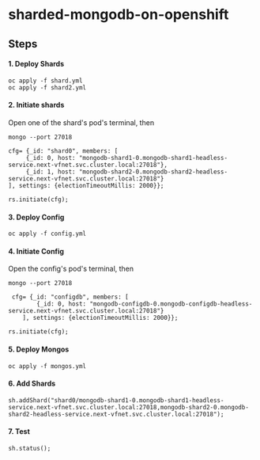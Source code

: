 # sharded-mongodb-on-openshift

## Steps

#### 1. Deploy Shards 

```
oc apply -f shard.yml
oc apply -f shard2.yml
```

#### 2. Initiate shards

Open one of the shard's pod's terminal, then

```
mongo --port 27018

cfg= {_id: "shard0", members: [
     {_id: 0, host: "mongodb-shard1-0.mongodb-shard1-headless-service.next-vfnet.svc.cluster.local:27018"},
     {_id: 1, host: "mongodb-shard2-0.mongodb-shard2-headless-service.next-vfnet.svc.cluster.local:27018"}
], settings: {electionTimeoutMillis: 2000}};

rs.initiate(cfg);
```

#### 3. Deploy Config 

```
oc apply -f config.yml

```

#### 4. Initiate Config

Open the config's pod's terminal, then

```
mongo --port 27018

 cfg= {_id: "configdb", members: [
        {_id: 0, host: "mongodb-configdb-0.mongodb-configdb-headless-service.next-vfnet.svc.cluster.local:27018"}
    ], settings: {electionTimeoutMillis: 2000}};

rs.initiate(cfg);
```

#### 5. Deploy Mongos

```
oc apply -f mongos.yml
```

#### 6. Add Shards

```
sh.addShard("shard0/mongodb-shard1-0.mongodb-shard1-headless-service.next-vfnet.svc.cluster.local:27018,mongodb-shard2-0.mongodb-shard2-headless-service.next-vfnet.svc.cluster.local:27018");

```

#### 7. Test

```
sh.status();
```






